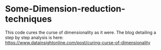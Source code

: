 # Some-Dimension-reduction-techniques

This code cures the curse of dimensionality as it were. The blog detailing a step by step analysis is here: https://www.datainsightonline.com/post/curing-curse-of-dimensionality
